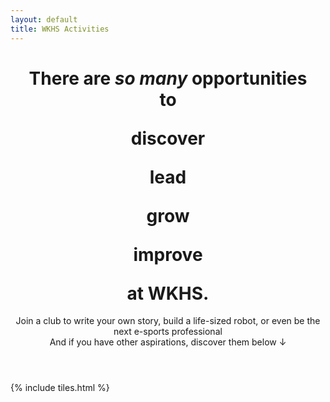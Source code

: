 ```yaml
---
layout: default
title: WKHS Activities
---
```


<header>
  <script src="https://cdn.jsdelivr.net/npm/typed.js@2.0.11"></script>
  <h1>There are <i>so many</i> opportunities<br />
    to
    <div class="typed-strings">
      <p>discover</p>
      <p>lead</p>
      <p>grow</p>
      <p>improve</p>
    </div>
    <span class="typed"></span>
    at WKHS.</h1>
  <p>Join a club to write your own story, build a life-sized robot, or even be the next e-sports professional<br />
    And if you have other aspirations, discover them below ↓</p>
  <script>
    var options = {
      stringsElement: '.typed-strings',
      startDelay: 1000,
      backDelay: 1000,
      typeSpeed: 25,
      smartBackspace: true
    };

    var typed = new Typed('.typed', options);
  </script>
</header>

{% include tiles.html %}
